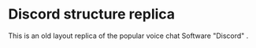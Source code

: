# Discord structure replica
This is an old layout replica of the popular voice chat Software "Discord" .
